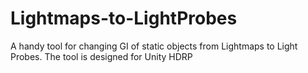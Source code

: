 # Lightmaps-to-LightProbes
A handy tool for changing GI of static objects from Lightmaps to Light Probes. The tool is designed for Unity HDRP
